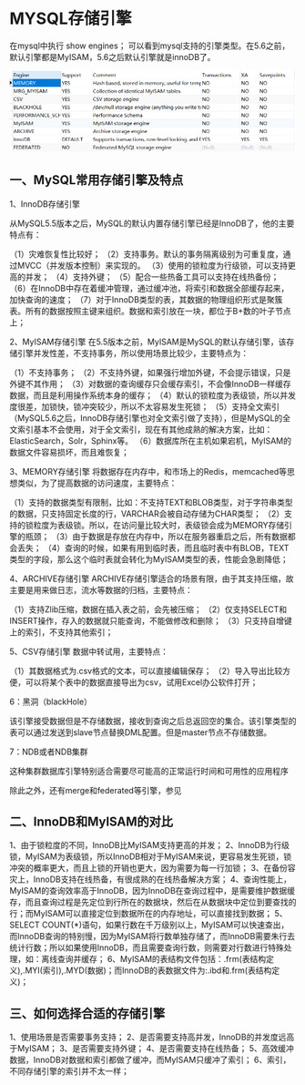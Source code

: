 # MYSQL存储引擎

在mysql中执行 show engines； 可以看到mysql支持的引擎类型。在5.6之前，默认引擎都是MyISAM，5.6之后默认引擎就是innoDB了。

![1569738382226](assets/1569738382226.png)



## 一、MySQL常用存储引擎及特点



1、InnoDB存储引擎

从MySQL5.5版本之后，MySQL的默认内置存储引擎已经是InnoDB了，他的主要特点有：

（1）灾难恢复性比较好；
（2）支持事务。默认的事务隔离级别为可重复度，通过MVCC（并发版本控制）来实现的。
（3）使用的锁粒度为行级锁，可以支持更高的并发；
（4）支持外键；
（5）配合一些热备工具可以支持在线热备份；
（6）在InnoDB中存在着缓冲管理，通过缓冲池，将索引和数据全部缓存起来，加快查询的速度；
（7）对于InnoDB类型的表，其数据的物理组织形式是聚簇表。所有的数据按照主键来组织。数据和索引放在一块，都位于B+数的叶子节点上；

2、MyISAM存储引擎
在5.5版本之前，MyISAM是MySQL的默认存储引擎，该存储引擎并发性差，不支持事务，所以使用场景比较少，主要特点为：

（1）不支持事务；
（2）不支持外键，如果强行增加外键，不会提示错误，只是外键不其作用；
（3）对数据的查询缓存只会缓存索引，不会像InnoDB一样缓存数据，而且是利用操作系统本身的缓存；
（4）默认的锁粒度为表级锁，所以并发度很差，加锁快，锁冲突较少，所以不太容易发生死锁；
（5）支持全文索引（MySQL5.6之后，InnoDB存储引擎也对全文索引做了支持），但是MySQL的全文索引基本不会使用，对于全文索引，现在有其他成熟的解决方案，比如：ElasticSearch，Solr，Sphinx等。
（6）数据库所在主机如果宕机，MyISAM的数据文件容易损坏，而且难恢复；

3、MEMORY存储引擎
将数据存在内存中，和市场上的Redis，memcached等思想类似，为了提高数据的访问速度，主要特点：

（1）支持的数据类型有限制，比如：不支持TEXT和BLOB类型，对于字符串类型的数据，只支持固定长度的行，VARCHAR会被自动存储为CHAR类型；
（2）支持的锁粒度为表级锁。所以，在访问量比较大时，表级锁会成为MEMORY存储引擎的瓶颈；
（3）由于数据是存放在内存中，所以在服务器重启之后，所有数据都会丢失；
（4）查询的时候，如果有用到临时表，而且临时表中有BLOB，TEXT类型的字段，那么这个临时表就会转化为MyISAM类型的表，性能会急剧降低；

4、ARCHIVE存储引擎
ARCHIVE存储引擎适合的场景有限，由于其支持压缩，故主要是用来做日志，流水等数据的归档，主要特点：

（1）支持Zlib压缩，数据在插入表之前，会先被压缩；
（2）仅支持SELECT和INSERT操作，存入的数据就只能查询，不能做修改和删除；
（3）只支持自增键上的索引，不支持其他索引；

5、CSV存储引擎
数据中转试用，主要特点：

（1）其数据格式为.csv格式的文本，可以直接编辑保存；
（2）导入导出比较方便，可以将某个表中的数据直接导出为csv，试用Excel办公软件打开；

6：黑洞（blackHole）

该引擎接受数据但是不存储数据，接收到查询之后总返回空的集合。该引擎类型的表可以通过发送到slave节点替换DML配置。但是master节点不存储数据。

7：NDB或者NDB集群

这种集群数据库引擎特别适合需要尽可能高的正常运行时间和可用性的应用程序



除此之外，还有merge和federated等引擎，参见 

[MYSQL存储引擎]: https://dev.mysql.com/doc/refman/5.7/en/storage-engines.html

## 二、InnoDB和MyISAM的对比

1、由于锁粒度的不同，InnoDB比MyISAM支持更高的并发；
2、InnoDB为行级锁，MyISAM为表级锁，所以InnoDB相对于MyISAM来说，更容易发生死锁，锁冲突的概率更大，而且上锁的开销也更大，因为需要为每一行加锁；
3、在备份容灾上，InnoDB支持在线热备，有很成熟的在线热备解决方案；
4、查询性能上，MyISAM的查询效率高于InnoDB，因为InnoDB在查询过程中，是需要维护数据缓存，而且查询过程是先定位到行所在的数据块，然后在从数据块中定位到要查找的行；而MyISAM可以直接定位到数据所在的内存地址，可以直接找到数据；
5、SELECT COUNT(*)语句，如果行数在千万级别以上，MyISAM可以快速查出，而InnoDB查询的特别慢，因为MyISAM将行数单独存储了，而InnoDB需要朱行去统计行数；所以如果使用InnoDB，而且需要查询行数，则需要对行数进行特殊处理，如：离线查询并缓存；
6、MyISAM的表结构文件包括：.frm(表结构定义),.MYI(索引),.MYD(数据)；而InnoDB的表数据文件为:.ibd和.frm(表结构定义)；

## 三、如何选择合适的存储引擎

1、使用场景是否需要事务支持；
2、是否需要支持高并发，InnoDB的并发度远高于MyISAM；
3、是否需要支持外键；
4、是否需要支持在线热备；
5、高效缓冲数据，InnoDB对数据和索引都做了缓冲，而MyISAM只缓冲了索引；
6、索引，不同存储引擎的索引并不太一样；


